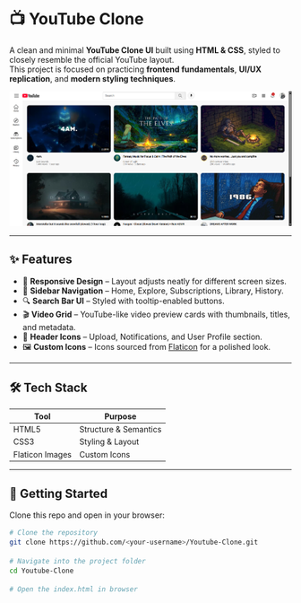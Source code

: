 # 📺 YouTube Clone  

A clean and minimal **YouTube Clone UI** built using **HTML & CSS**, styled to closely resemble the official YouTube layout.  
This project is focused on practicing **frontend fundamentals**, **UI/UX replication**, and **modern styling techniques**.  

![Project Preview](assets/preview-picture.png)

---

## ✨ Features  

- 🎨 **Responsive Design** – Layout adjusts neatly for different screen sizes.  
- 🧭 **Sidebar Navigation** – Home, Explore, Subscriptions, Library, History.  
- 🔍 **Search Bar UI** – Styled with tooltip-enabled buttons.  
- 🎬 **Video Grid** – YouTube-like video preview cards with thumbnails, titles, and metadata.  
- 🔔 **Header Icons** – Upload, Notifications, and User Profile section.  
- 🖼️ **Custom Icons** – Icons sourced from [Flaticon](https://www.flaticon.com/) for a polished look.  

---

## 🛠 Tech Stack  

| Tool    | Purpose               |
|---------|-----------------------|
| HTML5   | Structure & Semantics |
| CSS3    | Styling & Layout      |
| Flaticon Images | Custom Icons   |

---

## 🚀 Getting Started  

Clone this repo and open in your browser:

```bash
# Clone the repository
git clone https://github.com/<your-username>/Youtube-Clone.git

# Navigate into the project folder
cd Youtube-Clone

# Open the index.html in browser

